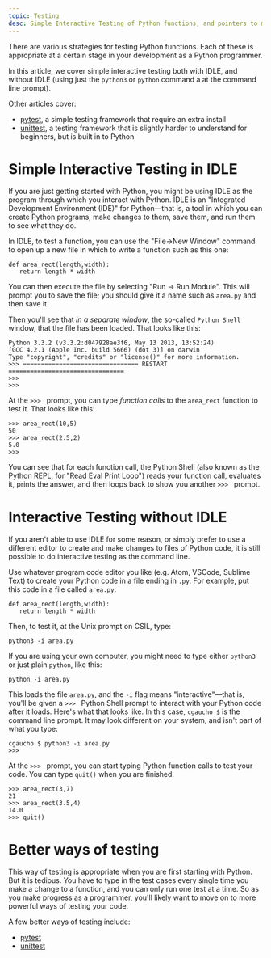 ```yaml
---
topic: Testing
desc: Simple Interactive Testing of Python functions, and pointers to more advanced testing techniques
---
```


There are various strategies for testing Python functions.   Each of these is appropriate at a certain stage in your development 
as a Python programmer.

In this article, we cover simple interactive testing both with IDLE, and without IDLE (using just the `python3` or `python` command a at the command line prompt).

Other articles cover:

* [pytest](/ptopics/pytest), a simple testing framework that require an extra install
* [unittest](/ptopics/unittest), a testing framework that is slightly harder to understand for beginners, but is built in to Python


# Simple Interactive Testing in IDLE

If you are just getting started with Python, you might be using IDLE as the program through which you interact with Python.
IDLE is an "Integrated Development Environment (IDE)" for Python&mdash;that is, a tool in which you can create Python programs,
make changes to them, save them, and run them to see what they do.

In IDLE, to test a function, you can use the "File->New Window" command to open up a new file in 
which to write a function such as this one:

```
def area_rect(length,width):
   return length * width
```

You can then execute the file by selecting "Run -> Run Module". This will prompt you to save the file; you should give it a name
such as `area.py` and then save it. 

Then you'll see that *in a separate window*, the so-called `Python Shell` window, that the file has been loaded.  That looks like this:

```
Python 3.3.2 (v3.3.2:d047928ae3f6, May 13 2013, 13:52:24) 
[GCC 4.2.1 (Apple Inc. build 5666) (dot 3)] on darwin
Type "copyright", "credits" or "license()" for more information.
>>> ================================ RESTART ================================
>>> 
>>> 
```

At the `>>> ` prompt, you can type *function calls* to the `area_rect` function to test it. That looks like this:

```
>>> area_rect(10,5)
50
>>> area_rect(2.5,2)
5.0
>>> 
```

You can see that for each function call, the Python Shell (also known as the Python REPL, for "Read Eval Print Loop") reads your function call, evaluates it, prints the answer, and then loops back to show you another `>>> ` prompt.

# Interactive Testing without IDLE

If you aren't able to use IDLE for some reason, or simply prefer to use a different editor to create and make changes to files of Python code, it is still possible to do interactive testing as the command line.

Use whatever program code editor you like (e.g. Atom, VSCode, Sublime Text) to create your Python code in a file ending in `.py`.  For example, put this code in a file called `area.py`:


```
def area_rect(length,width):
   return length * width
```

Then, to test it, at the Unix prompt on CSIL, type:

```
python3 -i area.py
```

If you are using your own computer, you might need to type either `python3` or just plain `python`, like this:

```
python -i area.py
```

This loads the file `area.py`, and the `-i` flag means "interactive"&mdash;that is, you'll be given a `>>> ` Python Shell prompt to interact with your Python code after it loads.  Here's what that looks like. In this case, `cgaucho $` is the command line prompt.  It may look different on your system, and isn't part of what you type:

```
cgaucho $ python3 -i area.py
>>> 
```

At the `>>> ` prompt, you can start typing Python function calls to test your code.  You can type `quit()` when you are finished.

```
>>> area_rect(3,7)
21
>>> area_rect(3.5,4)
14.0
>>> quit()
```


# Better ways of testing

This way of testing is appropriate when you are first starting with Python.  But it is tedious.  You have to type in the test cases every single time you make a change to a function, and you can only run one test at a time.  So as you make progress as a programmer, you'll likely want to move on to more powerful ways of testing your code.

A few better ways of testing include:

* [pytest](/ptopics/pytest)
* [unittest](/ptopics/unittest)
